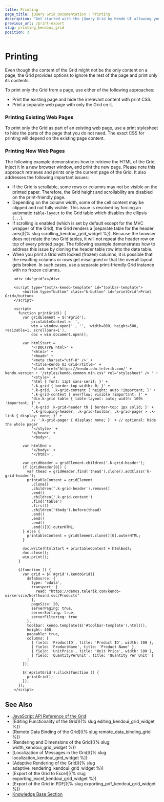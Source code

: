 ```yaml
---
title: Printing
page_title: jQuery Grid Documentation | Printing
description: "Get started with the jQuery Grid by Kendo UI allowing you to select only the Grid content on a page for printing."
previous_url: /print-export
slug: printing_kendoui_grid
position: 3
---
```


# Printing

Even though the content of the Grid might not be the only content on a page, the Grid provides options to ignore the rest of the page and print only its contents.

To print only the Grid from a page, use either of the following approaches:
* Print the existing page and hide the irrelevant content with print CSS.
* Print a separate web page with only the Grid on it.

### Printing Existing Web Pages

To print only the Grid as part of an existing web page, use a print stylesheet to hide the parts of the page that you do not need. The exact CSS for printing will depend on the existing page content.

### Printing New Web Pages

The following example demonstrates how to retrieve the HTML of the Grid, inject it in a new browser window, and print the new page. Please note this approach retrieves and prints only the current page of  the Grid.
It also addresses the following important issues:
* If the Grid is scrollable, some rows or columns may not be visible on the printed paper. Therefore, the Grid height and scrollability are disabled on the print-friendly page.
* Depending on the column width, some of the cell content may be clipped and not fully visible. This issue is resolved by forcing an automatic `table-layout` to the Grid table which disables the ellipsis (`...`).
* If scrolling is enabled (which is set by default except for the MVC wrapper of the Grid), the Grid renders a [separate table for the header area]({% slug scrolling_kendoui_grid_widget %}). Because the browser does not relate the two Grid tables, it will not repeat the header row on top of every printed page. The following example demonstrates how to address this issue by cloning the header table row into the data table.
* When you print a Grid with locked (frozen) columns, it is possible that the resulting columns or rows get misaligned or that the overall layout gets broken. In such cases, use a separate print-friendly Grid instance with no frozen columns.

```dojo
    <div id="grid"></div>

    <script type="text/x-kendo-template" id="toolbar-template">
        <button type="button" class="k-button" id="printGrid">Print Grid</button>
    </script>

    <script>
      function printGrid() {
        var gridElement = $('#grid'),
            printableContent = '',
            win = window.open('', '', 'width=800, height=500, resizable=1, scrollbars=1'),
            doc = win.document.open();

        var htmlStart =
            '<!DOCTYPE html>' +
            '<html>' +
            '<head>' +
            '<meta charset="utf-8" />' +
            '<title>Kendo UI Grid</title>' +
            '<link href="https://kendo.cdn.telerik.com/' + kendo.version + '/styles/kendo.common.min.css" rel="stylesheet" /> ' +
            '<style>' +
            'html { font: 11pt sans-serif; }' +
            '.k-grid { border-top-width: 0; }' +
            '.k-grid, .k-grid-content { height: auto !important; }' +
            '.k-grid-content { overflow: visible !important; }' +
            'div.k-grid table { table-layout: auto; width: 100% !important; }' +
            '.k-grid .k-grid-header th { border-top: 1px solid; }' +
            '.k-grouping-header, .k-grid-toolbar, .k-grid-pager > .k-link { display: none; }' +
            // '.k-grid-pager { display: none; }' + // optional: hide the whole pager
            '</style>' +
            '</head>' +
            '<body>';

        var htmlEnd =
            '</body>' +
            '</html>';

        var gridHeader = gridElement.children('.k-grid-header');
        if (gridHeader[0]) {
          var thead = gridHeader.find('thead').clone().addClass('k-grid-header');
          printableContent = gridElement
            .clone()
            .children('.k-grid-header').remove()
            .end()
            .children('.k-grid-content')
            .find('table')
            .first()
            .children('tbody').before(thead)
            .end()
            .end()
            .end()
            .end()[0].outerHTML;
        } else {
          printableContent = gridElement.clone()[0].outerHTML;
        }

        doc.write(htmlStart + printableContent + htmlEnd);
        doc.close();
        win.print();
      }

      $(function () {
        var grid = $('#grid').kendoGrid({
          dataSource: {
            type: 'odata',
            transport: {
              read: "https://demos.telerik.com/kendo-ui/service/Northwind.svc/Products"
            },
            pageSize: 20,
            serverPaging: true,
            serverSorting: true,
            serverFiltering: true
          },
          toolbar: kendo.template($('#toolbar-template').html()),
          height: 400,
          pageable: true,
          columns: [
            { field: 'ProductID', title: 'Product ID', width: 100 },
            { field: 'ProductName', title: 'Product Name' },
            { field: 'UnitPrice', title: 'Unit Price', width: 100 },
            { field: 'QuantityPerUnit', title: 'Quantity Per Unit' }
          ]
        });

        $('#printGrid').click(function () {
          printGrid();
        });
      });
    </script>
```

## See Also

* [JavaScript API Reference of the Grid](/api/javascript/ui/grid)
* [Editing Functionality of the Grid]({% slug editing_kendoui_grid_widget %})
* [Remote Data Binding of the Grid]({% slug remote_data_binding_grid %})
* [Rendering and Dimensions of the Grid]({% slug width_kendoui_grid_widget %})
* [Localization of Messages in the Grid]({% slug localization_kendoui_grid_widget %})
* [Adaptive Rendering of the Grid]({% slug adaptive_rendering_kendoui_grid_widget %})
* [Export of the Grid to Excel]({% slug exporting_excel_kendoui_grid_widget %})
* [Export of the Grid in PDF]({% slug exporting_pdf_kendoui_grid_widget %})
* [Knowledge Base Section](/knowledge-base)
